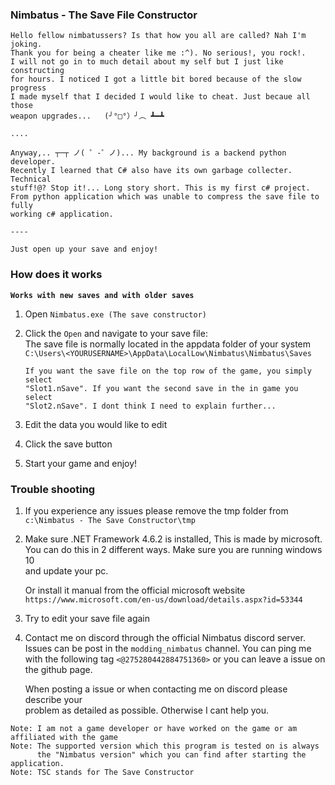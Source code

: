 ### Nimbatus - The Save File Constructor

    Hello fellow nimbatussers? Is that how you all are called? Nah I'm joking.
    Thank you for being a cheater like me :^). No serious!, you rock!.
    I will not go in to much detail about my self but I just like constructing 
    for hours. I noticed I got a little bit bored because of the slow progress
    I made myself that I decided I would like to cheat. Just becaue all those
    weapon upgrades...   (╯°□°）╯︵ ┻━┻

    ....

    Anyway,.. ┬─┬ ノ( ゜-゜ノ)... My background is a backend python developer.
    Recently I learned that C# also have its own garbage collecter. Technical
    stuff!@? Stop it!... Long story short. This is my first c# project.
    From python application which was unable to compress the save file to fully
    working c# application.

    ----

    Just open up your save and enjoy!

### How does it works

**`Works with new saves and with older saves`**

1. Open `Nimbatus.exe (The save constructor)`
2. Click the `Open` and navigate to your save file:
\
    The save file is normally located in the appdata folder of your system \
    `C:\Users\<YOURUSERNAME>\AppData\LocalLow\Nimbatus\Nimbatus\Saves`

    ```
    If you want the save file on the top row of the game, you simply select
    "Slot1.nSave". If you want the second save in the in game you select 
    "Slot2.nSave". I dont think I need to explain further...
    ```
3. Edit the data you would like to edit
4. Click the save button
5. Start your game and enjoy!

### Trouble shooting

1. If you experience any issues please remove the tmp folder from \
    `c:\Nimbatus - The Save Constructor\tmp`
    
2. Make sure .NET Framework 4.6.2 is installed, This is made by microsoft. \
    You can do this in 2 different ways. Make sure you are running windows 10 \
    and update your pc.
    
    Or install it manual from the official microsoft website \
    `https://www.microsoft.com/en-us/download/details.aspx?id=53344`
    
3. Try to edit your save file again

4. Contact me on discord through the official Nimbatus discord server. \
    Issues can be post in the `modding_nimbatus` channel. You can ping me \
    with the following tag `<@275280442884751360>` or you can leave a issue on \
    the github page.

    When posting a issue or when contacting me on discord please describe your \
    problem as detailed as possible. Otherwise I cant help you.

```
Note: I am not a game developer or have worked on the game or am affiliated with the game 
Note: The supported version which this program is tested on is always
      the "Nimbatus version" which you can find after starting the application.
Note: TSC stands for The Save Constructor
```
